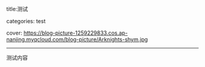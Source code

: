 title:测试

categories: test

cover: https://blog-picture-1259229833.cos.ap-nanjing.myqcloud.com/blog-picture/Arknights-shym.jpg

------

测试内容